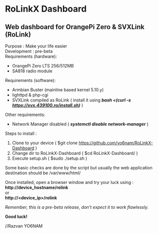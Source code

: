 # RoLinkX Dashboard
## Web dashboard for OrangePi Zero & SVXLink (RoLink)
 
Purpose : Make your life easier<br>
Development : pre-beta<br>
Requirements (hardware):<br>
- OrangePi Zero LTS 256/512MB
- SA818 radio module

Requirements (software):<br>
- Armbian Buster (mainline based kernel 5.10.y)
- lighttpd & php-cgi
- SVXLink compiled as RoLink ( install it using ***bash <(curl -s https://svx.439100.ro/install.sh)*** )
 
Other requirements:<br>
- Network Manager disabled ( ***systemctl disable network-manager*** )
 
 Steps to install :<br>
 1. Clone to your device ( $git clone https://github.com/yo6nam/RoLinkX-Dashboard )
 2. Change dir to RoLinkX-Dashboard ( $cd RoLinkX-Dashboard/ )
 3. Execute setup.sh ( $sudo ./setup.sh )
 
 Some basic checks are done by the script but usually the web application destination should be /var/www/html/  
 
 Once installed, open a browser window and try your luck using :<br>
 **http://device_hostname/rolink**<br>
 or<br>
 **http://<device_ip>/rolink**
 
 *Remember, this is a pre-beta release, don't expect it to work flawlessly.*
 
 **Good luck!**
 
 //Razvan YO6NAM
